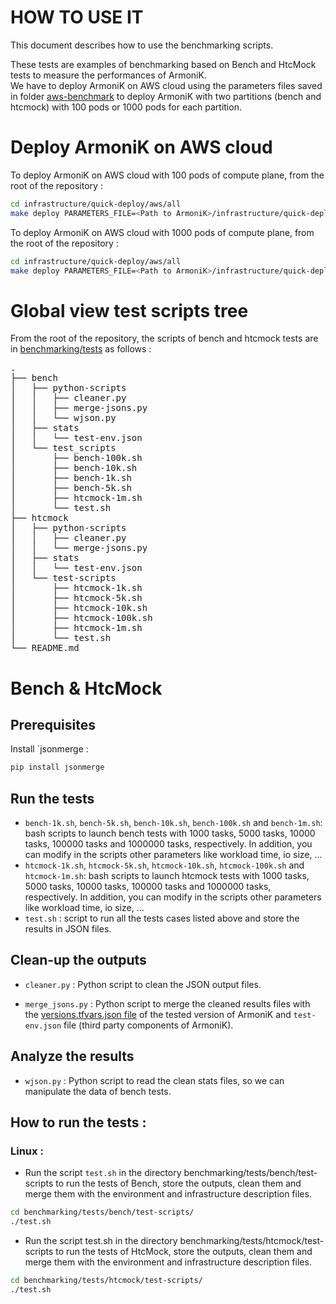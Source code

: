 # HOW TO USE IT

This document describes how to use the benchmarking scripts.

These tests are examples of benchmarking based on  Bench and HtcMock tests to measure the performances of ArmoniK.   
We have to deploy ArmoniK on AWS cloud using the parameters files saved in folder [aws-benchmark](https://github.com/aneoconsulting/ArmoniK/tree/main/benchmarking_scripts/infrastructure/quick-deploy/aws-benchmark) to deploy ArmoniK with two partitions (bench and htcmock) with 100 pods or 1000 pods for each partition.

# Deploy ArmoniK on AWS cloud  
To deploy ArmoniK on AWS cloud with 100 pods of compute plane, from the root of the repository : 
```bash
cd infrastructure/quick-deploy/aws/all  
make deploy PARAMETERS_FILE=<Path to ArmoniK>/infrastructure/quick-deploy/aws-benchmark/parameters_100pods.tfvars
```
To deploy ArmoniK on AWS cloud with 1000 pods of compute plane, from the root of the repository : 
```bash
cd infrastructure/quick-deploy/aws/all  
make deploy PARAMETERS_FILE=<Path to ArmoniK>/infrastructure/quick-deploy/aws-benchmark/parameters_1000pods.tfvars
```
# Global view test scripts tree

From the root of the repository, the scripts of bench and htcmock tests are in [benchmarking/tests](https://github.com/aneoconsulting/ArmoniK/tree/main/benchmarking/tests) as follows : 

<pre>
.
├── bench
│   ├── python-scripts
│   │   ├── cleaner.py
│   │   ├── merge-jsons.py
│   │   └── wjson.py
│   ├── stats
│   │   └── test-env.json
│   └── test_scripts
│       ├── bench-100k.sh
│       ├── bench-10k.sh
│       ├── bench-1k.sh
│       ├── bench-5k.sh
│       ├── htcmock-1m.sh
│       └── test.sh
├── htcmock
│   ├── python-scripts
│   │   ├── cleaner.py
│   │   └── merge-jsons.py
│   ├── stats
│   │   └── test-env.json
│   └── test-scripts
│       ├── htcmock-1k.sh
│       ├── htcmock-5k.sh
│       ├── htcmock-10k.sh
│       ├── htcmock-100k.sh
│       ├── htcmock-1m.sh
│       └── test.sh
└── README.md
</pre>

# Bench & HtcMock
## Prerequisites  

Install `jsonmerge : 
```bash
pip install jsonmerge
```
## Run the tests
* `bench-1k.sh`, `bench-5k.sh`, `bench-10k.sh`, `bench-100k.sh` and  `bench-1m.sh`: bash scripts to launch bench tests with 1000 tasks, 5000 tasks, 10000 tasks, 100000 tasks and 1000000 tasks, respectively. In addition, you can modify in the scripts other parameters like workload time, io size, ...
* `htcmock-1k.sh`, `htcmock-5k.sh`, `htcmock-10k.sh`, `htcmock-100k.sh` and  `htcmock-1m.sh`: bash scripts to launch htcmock tests with 1000 tasks, 5000 tasks, 10000 tasks, 100000 tasks and 1000000 tasks, respectively. In addition, you can modify in the scripts other parameters like workload time, io size, ...
* `test.sh` : script to run all the tests cases listed above and store the results in JSON files.

## Clean-up the outputs

* `cleaner.py` : Python script to clean the JSON output files.   

* `merge_jsons.py` : Python script to merge the cleaned results files with the [versions.tfvars.json file](https://github.com/aneoconsulting/ArmoniK/tree/main/versions.tfvars.json) of the tested version of ArmoniK and `test-env.json` file (third party components of ArmoniK).



## Analyze the results

* `wjson.py` : Python script to read the clean stats files, so we can manipulate the data of bench tests.

## How to run the tests :

### Linux :

* Run the script `test.sh` in the directory benchmarking/tests/bench/test-scripts to run the tests of Bench, store the
  outputs, clean them and merge them with the environment and infrastructure description files.
```bash
cd benchmarking/tests/bench/test-scripts/
./test.sh
```

* Run the script test.sh in the directory benchmarking/tests/htcmock/test-scripts to run the tests of HtcMock, store
  the outputs, clean them and merge them with the environment and infrastructure description files.
```bash
cd benchmarking/tests/htcmock/test-scripts/
./test.sh
```
